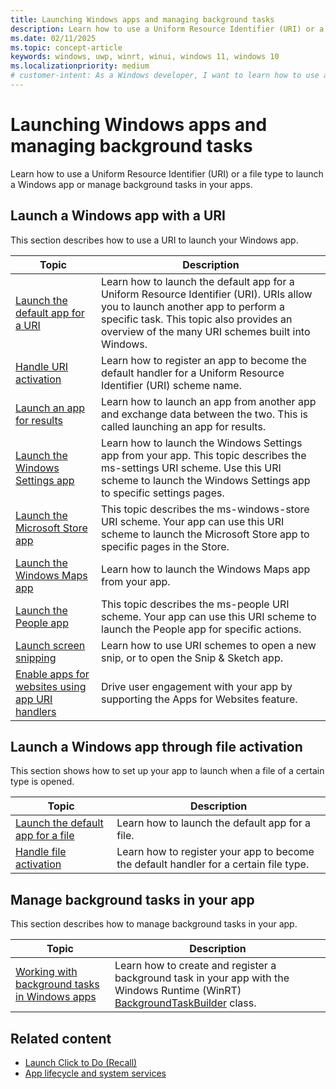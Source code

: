 ```yaml
---
title: Launching Windows apps and managing background tasks
description: Learn how to use a Uniform Resource Identifier (URI) or a file type to launch a Windows app or manage background tasks in your apps.
ms.date: 02/11/2025
ms.topic: concept-article
keywords: windows, uwp, winrt, winui, windows 11, windows 10
ms.localizationpriority: medium
# customer-intent: As a Windows developer, I want to learn how to use a URI or a file type to launch a Windows app or manage background tasks in my apps.
---
```


# Launching Windows apps and managing background tasks

Learn how to use a Uniform Resource Identifier (URI) or a file type to launch a Windows app or manage background tasks in your apps.

## Launch a Windows app with a URI

This section describes how to use a URI to launch your Windows app.

| Topic | Description |
|-------|-------------|
| [Launch the default app for a URI](launch-default-app.md) | Learn how to launch the default app for a Uniform Resource Identifier (URI). URIs allow you to launch another app to perform a specific task. This topic also provides an overview of the many URI schemes built into Windows. |
| [Handle URI activation](handle-uri-activation.md) | Learn how to register an app to become the default handler for a Uniform Resource Identifier (URI) scheme name. |
| [Launch an app for results](/windows/uwp/launch-resume/how-to-launch-an-app-for-results) | Learn how to launch an app from another app and exchange data between the two. This is called launching an app for results. |
| [Launch the Windows Settings app](launch-settings-app.md) | Learn how to launch the Windows Settings app from your app. This topic describes the ms-settings URI scheme. Use this URI scheme to launch the Windows Settings app to specific settings pages. |
| [Launch the Microsoft Store app](launch-store-app.md) | This topic describes the ms-windows-store URI scheme. Your app can use this URI scheme to launch the Microsoft Store app to specific pages in the Store. |
| [Launch the Windows Maps app](launch-maps-app.md) | Learn how to launch the Windows Maps app from your app. |
| [Launch the People app](launch-people-app.md) | This topic describes the ms-people URI scheme. Your app can use this URI scheme to launch the People app for specific actions. |
| [Launch screen snipping](launch-screen-snipping.md) | Learn how to use URI schemes to open a new snip, or to open the Snip & Sketch app. |
| [Enable apps for websites using app URI handlers](web-to-app-linking.md) | Drive user engagement with your app by supporting the Apps for Websites feature. |

## Launch a Windows app through file activation

This section shows how to set up your app to launch when a file of a certain type is opened.

| Topic | Description |
|-------|-------------|
| [Launch the default app for a file](launch-the-default-app-for-a-file.md) | Learn how to launch the default app for a file. |
| [Handle file activation](handle-file-activation.md) | Learn how to register your app to become the default handler for a certain file type. |

## Manage background tasks in your app

This section describes how to manage background tasks in your app.

| Topic | Description |
|-------|-------------|
| [Working with background tasks in Windows apps](create-and-register-a-background-task.md) | Learn how to create and register a background task in your app with the Windows Runtime (WinRT) [BackgroundTaskBuilder](/uwp/api/windows.applicationmodel.background.backgroundtaskbuilder) class. |

## Related content

- [Launch Click to Do (Recall)](/windows/ai/apis/recall#launch-click-to-do)
- [App lifecycle and system services](../app-lifecycle-and-system-services.md)
